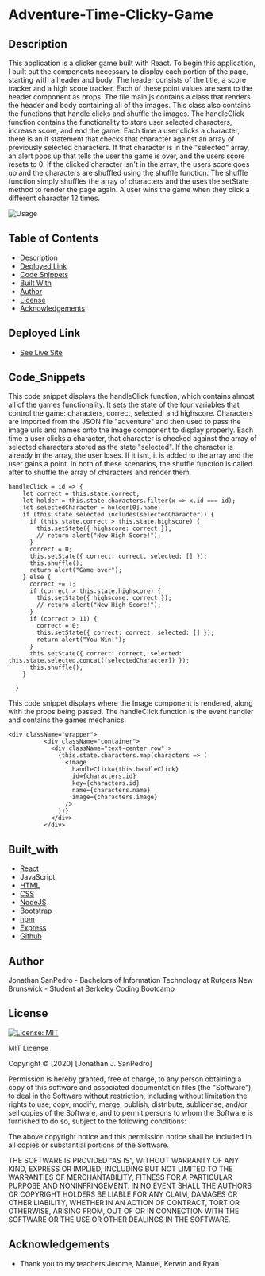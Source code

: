 # Adventure-Time-Clicky-Game

## Description

This application is a clicker game built with React. To begin this application, I built out the components necessary to display each portion of the page, starting with a header and body. The header consists of the title, a score tracker and a high score tracker. Each of these point values are sent to the header component as props. The file main.js contains a class that renders the header and body containing all of the images. This class also contains the functions that handle clicks and shuffle the images. The handleClick function contains the functionality to store user selected characters, increase score, and end the game. Each time a user clicks a character, there is an if statement that checks that character against an array of previously selected characters. If that character is in the "selected" array, an alert pops up that tells the user the game is over, and the users score resets to 0. If the clicked character isn't in the array, the users score goes up and the characters are shuffled using the shuffle function. The shuffle function simply shuffles the array of characters and the uses the setState method to render the page again. A user wins the game when they click a different character 12 times.  

![Usage](/src/assets/usage.gif)

## Table of Contents
* [Description](#description)
* [Deployed Link](#deployed-link)
* [Code Snippets](#code_snippets)
* [Built With](#built_with)
* [Author](#author)
* [License](#license)
* [Acknowledgements](#acknowledgements)


## Deployed Link

* [See Live Site](https://jsp117.github.io/Adventure-Time-Clicky-Game/)


## Code_Snippets

This code snippet displays the handleClick function, which contains almost all of the games functionality. It sets the state of the four variables that control the game: characters, correct, selected, and highscore. Characters are imported from the JSON file "adventure" and then used to pass the image urls and names onto the image component to display properly. Each time a user clicks a character, that character is checked against the array of selected characters stored as the state "selected". If the character is already in the array, the user loses. If it isnt, it is added to the array and the user gains a point. In both of these scenarios, the shuffle function is called after to shuffle the array of characters and render them. 


```
handleClick = id => {
    let correct = this.state.correct;
    let holder = this.state.characters.filter(x => x.id === id);
    let selectedCharacter = holder[0].name;
    if (this.state.selected.includes(selectedCharacter)) {
      if (this.state.correct > this.state.highscore) {
        this.setState({ highscore: correct });
        // return alert("New High Score!");
      }
      correct = 0;
      this.setState({ correct: correct, selected: [] });
      this.shuffle();
      return alert("Game over");
    } else {
      correct += 1;
      if (correct > this.state.highscore) {
        this.setState({ highscore: correct });
        // return alert("New High Score!");
      }
      if (correct > 11) {
        correct = 0;
        this.setState({ correct: correct, selected: [] });
        return alert("You Win!");
      }
      this.setState({ correct: correct, selected: this.state.selected.concat([selectedCharacter]) });
      this.shuffle();
    }

  }
```

This code snippet displays where the Image component is rendered, along with the props being passed. The handleClick function is the event handler and contains the games mechanics. 

```
<div className="wrapper">
          <div className="container">
            <div className="text-center row" >
              {this.state.characters.map(characters => (
                <Image
                  handleClick={this.handleClick}
                  id={characters.id}
                  key={characters.id}
                  name={characters.name}
                  image={characters.image}
                />
              ))}
            </div>
          </div>
```

## Built_with
* [React](https://reactjs.org/)
* JavaScript
* [HTML](https://developer.mozilla.org/en-US/docs/Web/HTML)
* [CSS](https://developer.mozilla.org/en-US/docs/Web/CSS)
* [NodeJS](https://nodejs.org/en/)
* [Bootstrap](https://getbootstrap.com/)
* [npm](https://www.npmjs.com/)
* [Express](https://expressjs.com/)
* [Github](https://github.com/)

## Author
Jonathan SanPedro - Bachelors of Information Technology at Rutgers New Brunswick - Student at Berkeley Coding Bootcamp


## License
[![License: MIT](https://img.shields.io/badge/License-MIT-yellow.svg)](https://opensource.org/licenses/MIT)

MIT License

Copyright &copy; [2020] [Jonathan J. SanPedro]

Permission is hereby granted, free of charge, to any person obtaining a copy
of this software and associated documentation files (the "Software"), to deal
in the Software without restriction, including without limitation the rights
to use, copy, modify, merge, publish, distribute, sublicense, and/or sell
copies of the Software, and to permit persons to whom the Software is
furnished to do so, subject to the following conditions:

The above copyright notice and this permission notice shall be included in all
copies or substantial portions of the Software.

THE SOFTWARE IS PROVIDED "AS IS", WITHOUT WARRANTY OF ANY KIND, EXPRESS OR
IMPLIED, INCLUDING BUT NOT LIMITED TO THE WARRANTIES OF MERCHANTABILITY,
FITNESS FOR A PARTICULAR PURPOSE AND NONINFRINGEMENT. IN NO EVENT SHALL THE
AUTHORS OR COPYRIGHT HOLDERS BE LIABLE FOR ANY CLAIM, DAMAGES OR OTHER
LIABILITY, WHETHER IN AN ACTION OF CONTRACT, TORT OR OTHERWISE, ARISING FROM,
OUT OF OR IN CONNECTION WITH THE SOFTWARE OR THE USE OR OTHER DEALINGS IN THE
SOFTWARE.

## Acknowledgements

* Thank you to my teachers Jerome, Manuel, Kerwin and Ryan

